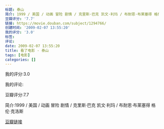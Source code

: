 ```yaml
---
标题: 泰山
简介: 1999 / 美国 / 动画 冒险 剧情 / 克里斯·巴克 凯文·利玛 / 布耐恩·布莱塞得 格伦·克洛斯
豆瓣评分: '7.7'
链接: https://movie.douban.com/subject/1294766/
创建时间: '2009-02-07 13:55:20'
我的评分: '3.0'
标签:
评论:
date: 2009-02-07 13:55:20
title: 看了电影 - 泰山
tags: [电影]
categories: []
---
```


我的评分:3.0

我的评论:

豆瓣评分:7.7

简介:1999 / 美国 / 动画 冒险 剧情 / 克里斯·巴克 凯文·利玛 / 布耐恩·布莱塞得 格伦·克洛斯

[豆瓣链接](https://movie.douban.com/subject/1294766/)

